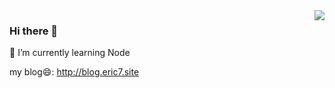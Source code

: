 <img align="right" src="https://github-readme-stats.vercel.app/api?username=wbbhacker&show_icons=true&icon_color=805AD5&text_color=718096&bg_color=ffffff&hide_title=true" />

### Hi there 👋
🌱 I’m currently learning Node 

my blog:smile:: http://blog.eric7.site

<!--
**Eric0720/Eric0720** is a ✨ _special_ ✨ repository because its `README.md` (this file) appears on your GitHub profile.

Here are some ideas to get you started:

- 🔭 I’m currently working on ...
- 🌱 I’m currently learning ...
- 👯 I’m looking to collaborate on ...
- 🤔 I’m looking for help with ...
- 💬 Ask me about ...
- 📫 How to reach me: ...
- 😄 Pronouns: ...
- ⚡ Fun fact: ...
-->
